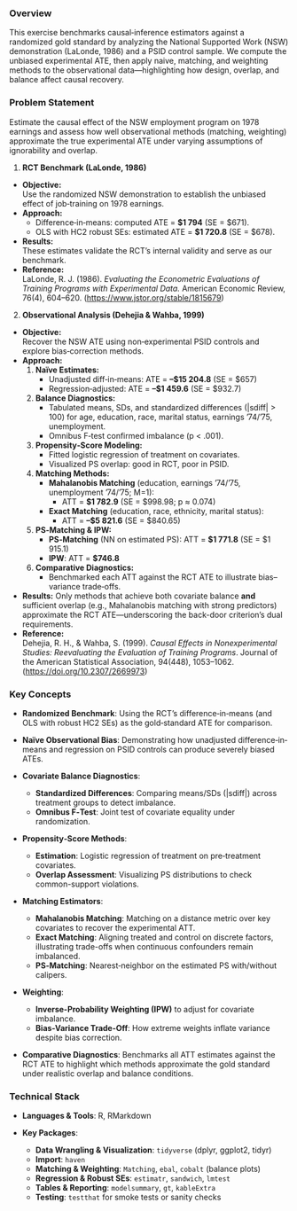 ### Overview  
This exercise benchmarks causal‐inference estimators against a randomized gold standard by analyzing the National Supported Work (NSW) demonstration (LaLonde, 1986) and a PSID control sample. We compute the unbiased experimental ATE, then apply naive, matching, and weighting methods to the observational data—highlighting how design, overlap, and balance affect causal recovery.

### Problem Statement  
Estimate the causal effect of the NSW employment program on 1978 earnings and assess how well observational methods (matching, weighting) approximate the true experimental ATE under varying assumptions of ignorability and overlap.


1. **RCT Benchmark (LaLonde, 1986)**  
  - **Objective:**  
    Use the randomized NSW demonstration to establish the unbiased effect of job‐training on 1978 earnings.  
  - **Approach:**  
    - Difference‐in‐means: computed ATE = **\$1 794** (SE = \$671).  
    - OLS with HC2 robust SEs: estimated ATE = **\$1 720.8** (SE = \$678).  
  - **Results:**  
    These estimates validate the RCT’s internal validity and serve as our benchmark.  
  - **Reference:**  
  LaLonde, R. J. (1986). *Evaluating the Econometric Evaluations of Training Programs with Experimental Data.* American Economic Review, 76(4), 604–620.  (https://www.jstor.org/stable/1815679)  

2. **Observational Analysis (Dehejia & Wahba, 1999)**
  - **Objective:**  
    Recover the NSW ATE using non‐experimental PSID controls and explore bias‐correction methods.  
  - **Approach:**  
    1. **Naïve Estimates:**  
       - Unadjusted diff‐in‐means: ATE = **–\$15 204.8** (SE = \$657)  
       - Regression‐adjusted: ATE = **–\$1 459.6** (SE = \$932.7)  
    2. **Balance Diagnostics:**  
       - Tabulated means, SDs, and standardized differences (|sdiff| > 100) for age, education, race, marital status, earnings ’74/’75, unemployment.  
       - Omnibus F‐test confirmed imbalance (p < .001).  
    3. **Propensity‐Score Modeling:**  
       - Fitted logistic regression of treatment on covariates.  
       - Visualized PS overlap: good in RCT, poor in PSID.  
    4. **Matching Methods:**  
       - **Mahalanobis Matching** (education, earnings ’74/’75, unemployment ’74/’75; M=1):  
         - ATT = **\$1 782.9** (SE = \$998.98; p ≈ 0.074)  
       - **Exact Matching** (education, race, ethnicity, marital status):  
         - ATT = **–\$5 821.6** (SE = \$840.65)  
    5. **PS‐Matching & IPW:**  
       - **PS‐Matching** (NN on estimated PS): ATT = **\$1 771.8** (SE = \$1 915.1)  
       - **IPW**: ATT = **\$746.8**  
    6. **Comparative Diagnostics:**  
       - Benchmarked each ATT against the RCT ATE to illustrate bias–variance trade‐offs.
  - **Results:**
    Only methods that achieve both covariate balance **and** sufficient overlap (e.g., Mahalanobis matching with strong predictors) approximate the RCT ATE—underscoring the back-door criterion’s dual requirements.
  - **Reference:**  
  Dehejia, R. H., & Wahba, S. (1999). *Causal Effects in Nonexperimental Studies: Reevaluating the Evaluation of Training Programs*. Journal of the American Statistical Association, 94(448), 1053–1062. (https://doi.org/10.2307/2669973)

### Key Concepts

* **Randomized Benchmark**: Using the RCT’s difference‐in‐means (and OLS with robust HC2 SEs) as the gold‐standard ATE for comparison.
* **Naïve Observational Bias**: Demonstrating how unadjusted difference‐in‐means and regression on PSID controls can produce severely biased ATEs.
* **Covariate Balance Diagnostics**:

  * **Standardized Differences**: Comparing means/SDs (|sdiff|) across treatment groups to detect imbalance.
  * **Omnibus F‐Test**: Joint test of covariate equality under randomization.
* **Propensity‐Score Methods**:

  * **Estimation**: Logistic regression of treatment on pre‐treatment covariates.
  * **Overlap Assessment**: Visualizing PS distributions to check common-support violations.
* **Matching Estimators**:

  * **Mahalanobis Matching**: Matching on a distance metric over key covariates to recover the experimental ATT.
  * **Exact Matching**: Aligning treated and control on discrete factors, illustrating trade-offs when continuous confounders remain imbalanced.
  * **PS‐Matching**: Nearest‐neighbor on the estimated PS with/without calipers.
* **Weighting**:

  * **Inverse-Probability Weighting (IPW)** to adjust for covariate imbalance.
  * **Bias-Variance Trade-Off**: How extreme weights inflate variance despite bias correction.
* **Comparative Diagnostics**: Benchmarks all ATT estimates against the RCT ATE to highlight which methods approximate the gold standard under realistic overlap and balance conditions.

### Technical Stack

* **Languages & Tools**: R, RMarkdown
* **Key Packages**:

  * **Data Wrangling & Visualization**: `tidyverse` (dplyr, ggplot2, tidyr)
  * **Import**: `haven`
  * **Matching & Weighting**: `Matching`, `ebal`, `cobalt` (balance plots)
  * **Regression & Robust SEs**: `estimatr`, `sandwich`, `lmtest`
  * **Tables & Reporting**: `modelsummary`, `gt`, `kableExtra`
  * **Testing**: `testthat` for smoke tests or sanity checks
